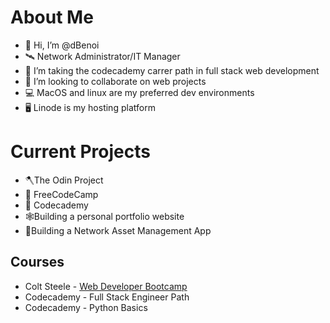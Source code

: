 # About Me
- 👋 Hi, I’m @dBenoi
- 🛰️ Network Administrator/IT Manager
- 👀 I’m taking the codecademy carrer path in full stack web development
- 💞️ I’m looking to collaborate on web projects
- 💻 MacOS and linux are my preferred dev environments
- 🖥️ Linode is my hosting platform

# Current Projects
- 🪓The Odin Project
- 🔰 FreeCodeCamp
- 🏫 Codecademy
- 🕸️Building a personal portfolio website
- 💼Building a Network Asset Management App

## Courses
- Colt Steele - [Web Developer Bootcamp](https://www.udemy.com/course/the-web-developer-bootcamp/learn/lecture/22101642#overview)
- Codecademy - Full Stack Engineer Path
- Codecademy - Python Basics

<!---
dBenoi/dBenoi is a ✨ special ✨ repository because its `README.md` (this file) appears on your GitHub profile.
You can click the Preview link to take a look at your changes.
--->
